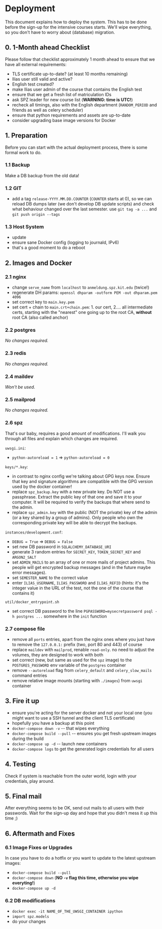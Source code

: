 # Deployment
This document explains how to deploy the system. This has to be done before the sign-up for the intensive courses starts. We'll wipe everything, so you don't have to worry about (database) migration.

## 0. 1-Month ahead Checklist
Please follow that checklist approximately 1 month ahead to ensure that we have all external requirements:
- TLS certificate up-to-date? (at least 10 months remaining)
- Ilias user still valid and active?
- English test created?
- make Ilias user admin of the course that contains the English test
- ensure that we get a fresh list of matriculation IDs
- ask SPZ leader for new course list (**WARNING: time is UTC!**)
- recheck all timings, also with the English department (`RANDOM_PERIOD` and friends as well as celery scheduler)
- ensure that python requirements and assets are up-to-date
- consider upgrading base image versions for Docker

## 1. Preparation
Before you can start with the actual deployment process, there is some formal work to do.

### 1.1 Backup
Make a DB backup from the old data!

### 1.2 GIT
- add a tag `release-YYYY.MM.DD.COUNTER` (`COUNTER` starts at 0), so we can reload DB dumps later (we don't develop DB update scripts) and check what behaviour changed over the last semester. use `git tag -a ...` and `git push origin --tags`

### 1.3 Host System
- update
- ensure sane Docker config (logging to journald, IPv6)
- that's a good moment to do a reboot

## 2. Images and Docker

### 2.1 nginx
- change `serve_name` from `localhost` to `anmeldung.spz.kit.edu` (twice!)
- regenerate DH params: `openssl dhparam -outform PEM -out dhparam.pem 4096`
- set correct key to `main.key.pem`
- set cert + chain to `main.crt+chain.pem`: 1. our cert, 2.... all intermediate certs, starting with the "nearest" one going up to the root CA, **without** root CA (also called anchor)

### 2.2 postgres
*No changes required.*

### 2.3 redis
*No changes required.*

### 2.4 maildev
*Won't be used.*

### 2.5 mailprod
*No changes required.*

### 2.6 spz
That's our baby, requires a good amount of modifications. I'll walk you through all files and explain which changes are required.

`uwsgi.ini`:
- `python-autoreload = 1` => `python-autoreload = 0`

`keys/*.key`:
- in contrast to nginx config we're talking about GPG keys now. Ensure that key and signature algorithms are compatible with the GPG version used by the docker container!
- replace `spz_backup.key` with a new private key. Do NOT use a passphrase. Extract the public key of that one and save it to your computer. It will be required to verify the backups that where send to the admin.
- replace `spz_admin.key` with the public (NOT the private) key of the admin (or a key shared by a group of admins). Only people who own the corresponding private key will be able to decrypt the backups.

`instances/development.conf`:
- `DEBUG = True` => `DEBUG = False`
- set new DB password in `SQLALCHEMY_DATABASE_URI`
- generate 3 random entries for `SECRET_KEY`, `TOKEN_SECRET_KEY` and `ARGON2_SALT`
- set `ADMIN_MAILS` to an array of one or more mails of project admins. This people will get encrypted backup messages (and in the future maybe error messages).
- set `SEMESTER_NAME` to the correct value
- enter `ILIAS_USERNAME`, `ILIAS_PASSWORD` and `ILIAS_REFID` (hints: it's the integer value in the URL of the test, not the one of the course that contains it)

`util/docker_entrypoint.sh`
- set correct DB password to the line `PGPASSWORD=mysecretpassword psql -h postgres ...` somewhere in the `init` function

### 2.7 compose file
- remove all `ports` entries, apart from the nginx ones where you just have to remove the `127.0.0.1:` prefix (two, port 80 and 443) of course
- replace `maildev` with `mailprod`, renable `read-only`. no need to adjust the volumes, they are designed to work with both
- set correct (new, but same as used for the `spz` image) to the `POSTGRES_PASSWORD` env variable of the `postgres` container
- remove `--autoreload` flag from `celery_default` and `celery_slow_mails` command entries
- remove relative image mounts (starting with `./images`) from `uwsgi` container

## 3. Fire it up
- ensure you're acting for the server docker and not your local one (you might want to use a SSH tunnel and the client TLS certificate)
- hopefully you have a backup at this point
- `docker-compose down -v` -- that wipes everything
- `docker-compose build --pull` -- ensures you get fresh upstream images during the build
- `docker-compose up -d` -- launch new containers
- `docker-compose logs` to get the generated login credentials for all users

## 4. Testing
Check if system is reachable from the outer world, login with your credentials, play around.

## 5. Final mail
After everything seems to be OK, send out mails to all users with their passwords. Wait for the sign-up day and hope that you didn't mess it up this time ;)

## 6. Aftermath and Fixes

### 6.1 Image Fixes or Upgrades
In case you have to do a hotfix or you want to update to the latest upstream images:
- `docker-compose build --pull`
- `docker-compose down` (**NO `-v` flag this time, otherwise you wipe everyting!**)
- `docker-compose up -d`

### 6.2 DB modifications
- `docker exec -it NAME_OF_THE_UWSGI_CONTAINER ipython`
- `import spz.models`
- do your changes
